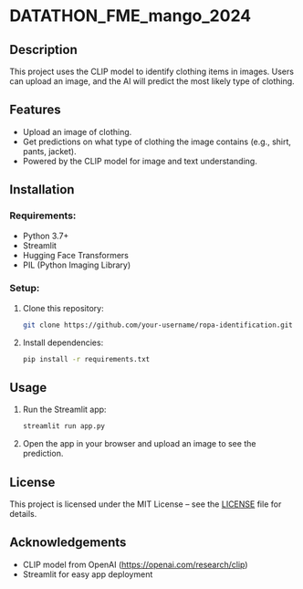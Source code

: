 # DATATHON_FME_mango_2024

## Description
This project uses the CLIP model to identify clothing items in images. Users can upload an image, and the AI will predict the most likely type of clothing.

## Features
- Upload an image of clothing.
- Get predictions on what type of clothing the image contains (e.g., shirt, pants, jacket).
- Powered by the CLIP model for image and text understanding.

## Installation

### Requirements:
- Python 3.7+
- Streamlit
- Hugging Face Transformers
- PIL (Python Imaging Library)

### Setup:
1. Clone this repository:
    ```bash
    git clone https://github.com/your-username/ropa-identification.git
    ```
2. Install dependencies:
    ```bash
    pip install -r requirements.txt
    ```

## Usage
1. Run the Streamlit app:
    ```bash
    streamlit run app.py
    ```
2. Open the app in your browser and upload an image to see the prediction.

## License
This project is licensed under the MIT License – see the [LICENSE](LICENSE) file for details.

## Acknowledgements
- CLIP model from OpenAI (https://openai.com/research/clip)
- Streamlit for easy app deployment
